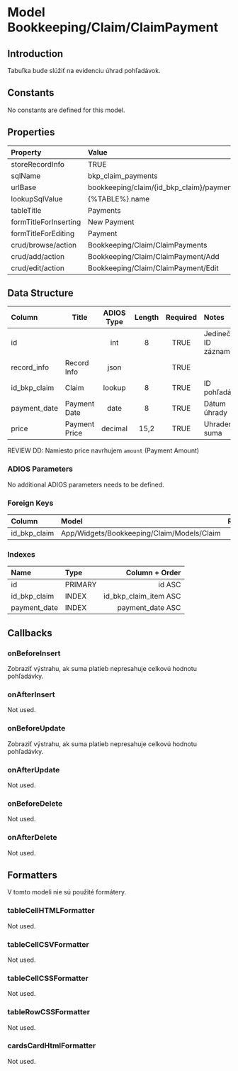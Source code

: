 # Model Bookkeeping/Claim/ClaimPayment

## Introduction

Tabuľka bude slúžiť na evidenciu úhrad pohľadávok.

## Constants

No constants are defined for this model.

## Properties

| Property              | Value                                     |
| :-------------------- | :---------------------------------------- |
| storeRecordInfo       | TRUE                                      |
| sqlName               | bkp_claim_payments                        |
| urlBase               | bookkeeping/claim/{id_bkp_claim}/payments |
| lookupSqlValue        | {%TABLE%}.name                            |
| tableTitle            | Payments                                  |
| formTitleForInserting | New Payment                               |
| formTitleForEditing   | Payment                                   |
| crud/browse/action    | Bookkeeping/Claim/ClaimPayments           |
| crud/add/action       | Bookkeeping/Claim/ClaimPayment/Add        |
| crud/edit/action      | Bookkeeping/Claim/ClaimPayment/Edit       |

## Data Structure

| Column       | Title         | ADIOS Type | Length | Required | Notes                |
| :----------- | ------------- | :--------: | :----: | :------: | :------------------- |
| id           |               |    int     |   8    |   TRUE   | Jedinečné ID záznamu |
| record_info  | Record Info   |    json    |        |   TRUE   |                      |
| id_bkp_claim | Claim         |   lookup   |   8    |   TRUE   | ID pohľadávky        |
| payment_date | Payment Date  |    date    |   8    |   TRUE   | Dátum úhrady         |
| price        | Payment Price |  decimal   |  15,2  |   TRUE   | Uhradená suma        |

REVIEW DD: Namiesto price navrhujem `amount` (Payment Amount)

### ADIOS Parameters

No additional ADIOS parameters needs to be defined.

### Foreign Keys

| Column       | Model                                      | Relation | OnUpdate | OnDelete |
| :----------- | :----------------------------------------- | :------: | -------- | -------- |
| id_bkp_claim | App/Widgets/Bookkeeping/Claim/Models/Claim |   1:N    | Cascade  | Restrict |

### Indexes

| Name         | Type    |        Column + Order |
| :----------- | :------ | --------------------: |
| id           | PRIMARY |                id ASC |
| id_bkp_claim | INDEX   | id_bkp_claim_item ASC |
| payment_date | INDEX   |      payment_date ASC |

## Callbacks

### onBeforeInsert

Zobraziť výstrahu, ak suma platieb nepresahuje celkovú hodnotu pohľadávky.

### onAfterInsert

Not used.

### onBeforeUpdate

Zobraziť výstrahu, ak suma platieb nepresahuje celkovú hodnotu pohľadávky.

### onAfterUpdate

Not used.

### onBeforeDelete

Not used.

### onAfterDelete

Not used.

## Formatters

V tomto modeli nie sú použité formátery.

### tableCellHTMLFormatter

Not used.

### tableCellCSVFormatter

Not used.

### tableCellCSSFormatter

Not used.

### tableRowCSSFormatter

Not used.

### cardsCardHtmlFormatter

Not used.
